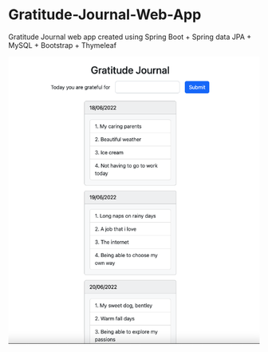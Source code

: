 # Gratitude-Journal-Web-App
Gratitude Journal web app created using Spring Boot + Spring data JPA + MySQL + Bootstrap + Thymeleaf

![alt text](src/main/resources/static/gratitude_journal_app.png?raw=true)
